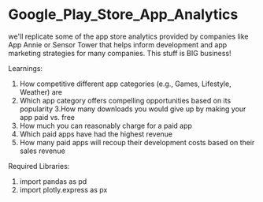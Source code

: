# Google_Play_Store_App_Analytics

we'll replicate some of the app store analytics provided by companies like App Annie or Sensor Tower that helps inform development 
and app marketing strategies for many companies. This stuff is BIG business!


Learnings:

1. How competitive different app categories (e.g., Games, Lifestyle, Weather) are
2. Which app category offers compelling opportunities based on its popularity
3.How many downloads you would give up by making your app paid vs. free
4. How much you can reasonably charge for a paid app
5. Which paid apps have had the highest revenue
6. How many paid apps will recoup their development costs based on their sales revenue


Required Libraries:

1. import pandas as pd 
2. import plotly.express as px
